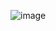 ![image](https://user-images.githubusercontent.com/26543302/51495033-8fce4900-1dc3-11e9-9ec0-669297b538ed.png)
